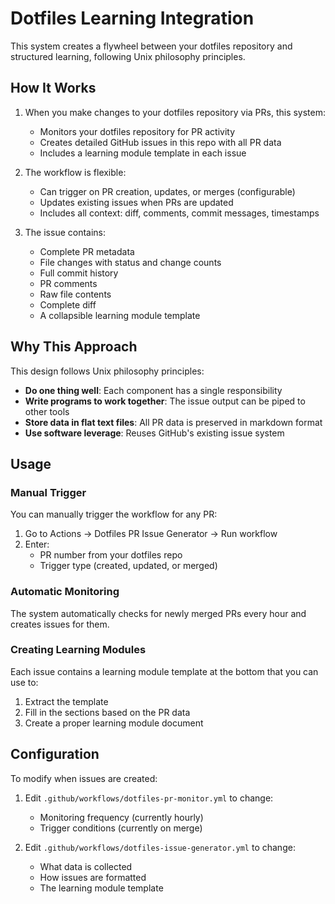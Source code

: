 # Dotfiles Learning Integration

This system creates a flywheel between your dotfiles repository and structured learning, following Unix philosophy principles.

## How It Works

1. When you make changes to your dotfiles repository via PRs, this system:
   - Monitors your dotfiles repository for PR activity
   - Creates detailed GitHub issues in this repo with all PR data
   - Includes a learning module template in each issue

2. The workflow is flexible:
   - Can trigger on PR creation, updates, or merges (configurable)
   - Updates existing issues when PRs are updated
   - Includes all context: diff, comments, commit messages, timestamps

3. The issue contains:
   - Complete PR metadata
   - File changes with status and change counts
   - Full commit history
   - PR comments
   - Raw file contents
   - Complete diff
   - A collapsible learning module template

## Why This Approach

This design follows Unix philosophy principles:
- **Do one thing well**: Each component has a single responsibility
- **Write programs to work together**: The issue output can be piped to other tools
- **Store data in flat text files**: All PR data is preserved in markdown format
- **Use software leverage**: Reuses GitHub's existing issue system

## Usage

### Manual Trigger

You can manually trigger the workflow for any PR:

1. Go to Actions → Dotfiles PR Issue Generator → Run workflow
2. Enter:
   - PR number from your dotfiles repo
   - Trigger type (created, updated, or merged)

### Automatic Monitoring

The system automatically checks for newly merged PRs every hour and creates issues for them.

### Creating Learning Modules

Each issue contains a learning module template at the bottom that you can use to:
1. Extract the template
2. Fill in the sections based on the PR data
3. Create a proper learning module document

## Configuration

To modify when issues are created:

1. Edit `.github/workflows/dotfiles-pr-monitor.yml` to change:
   - Monitoring frequency (currently hourly)
   - Trigger conditions (currently on merge)

2. Edit `.github/workflows/dotfiles-issue-generator.yml` to change:
   - What data is collected
   - How issues are formatted
   - The learning module template
